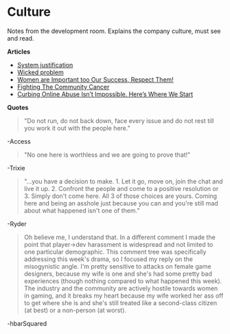 Culture
=======

Notes from the development room. Explains the company culture, must see and read.

**Articles**
* [System justification](http://en.m.wikipedia.org/wiki/System_justification)
* [Wicked problem](http://en.wikipedia.org/wiki/Wicked_problem)
* [Women are Important too Our Success, Respect Them!](http://reviews.financesonline.com/most-popular-social-media-sites-review/)
* [Fighting The Community Cancer](https://modelviewculture.com/pieces/leaving-toxic-open-source-communities)
* [Curbing Online Abuse Isn’t Impossible. Here’s Where We Start](http://www.wired.com/2014/05/fighting-online-harassment/)

**Quotes**
> "Do not run, do not back down, face every issue and do not rest till you work it out with the people here."

-Access

> "No one here is worthless and we are going to prove that!"

-Trixie

> "...you have a decision to make. 1. Let it go, move on, join the chat and live it up. 2. Confront the people and come to a positive resolution or 3. Simply don't come here. All 3 of those choices are yours. Coming here and being an asshole just because you can and you're still mad about what happened isn't one of them."

-Ryder

> Oh believe me, I understand that. In a different comment I made the point that player->dev harassment is widespread and not limited to one particular demographic. This comment tree was specifically addressing this week's drama, so I focused my reply on the misogynistic angle.
I'm pretty sensitive to attacks on female game designers, because my wife is one and she's had some pretty bad experiences (though nothing compared to what happened this week). The industry and the community are actively hostile towards women in gaming, and it breaks my heart because my wife worked her ass off to get where she is and she's still treated like a second-class citizen (at best) or a non-person (at worst). 

-hbarSquared
